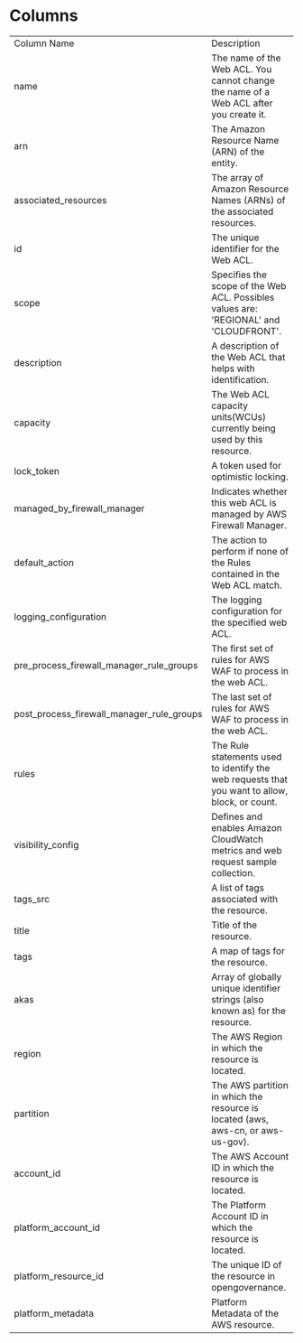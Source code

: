 # Columns  

<table>
	<tr><td>Column Name</td><td>Description</td></tr>
	<tr><td>name</td><td>The name of the Web ACL. You cannot change the name of a Web ACL after you create it.</td></tr>
	<tr><td>arn</td><td>The Amazon Resource Name (ARN) of the entity.</td></tr>
	<tr><td>associated_resources</td><td>The array of Amazon Resource Names (ARNs) of the associated resources.</td></tr>
	<tr><td>id</td><td>The unique identifier for the Web ACL.</td></tr>
	<tr><td>scope</td><td>Specifies the scope of the Web ACL. Possibles values are: &#39;REGIONAL&#39; and &#39;CLOUDFRONT&#39;.</td></tr>
	<tr><td>description</td><td>A description of the Web ACL that helps with identification.</td></tr>
	<tr><td>capacity</td><td>The Web ACL capacity units(WCUs) currently being used by this resource.</td></tr>
	<tr><td>lock_token</td><td>A token used for optimistic locking.</td></tr>
	<tr><td>managed_by_firewall_manager</td><td>Indicates whether this web ACL is managed by AWS Firewall Manager.</td></tr>
	<tr><td>default_action</td><td>The action to perform if none of the Rules contained in the Web ACL match.</td></tr>
	<tr><td>logging_configuration</td><td>The logging configuration for the specified web ACL.</td></tr>
	<tr><td>pre_process_firewall_manager_rule_groups</td><td>The first set of rules for AWS WAF to process in the web ACL.</td></tr>
	<tr><td>post_process_firewall_manager_rule_groups</td><td>The last set of rules for AWS WAF to process in the web ACL.</td></tr>
	<tr><td>rules</td><td>The Rule statements used to identify the web requests that you want to allow, block, or count.</td></tr>
	<tr><td>visibility_config</td><td>Defines and enables Amazon CloudWatch metrics and web request sample collection.</td></tr>
	<tr><td>tags_src</td><td>A list of tags associated with the resource.</td></tr>
	<tr><td>title</td><td>Title of the resource.</td></tr>
	<tr><td>tags</td><td>A map of tags for the resource.</td></tr>
	<tr><td>akas</td><td>Array of globally unique identifier strings (also known as) for the resource.</td></tr>
	<tr><td>region</td><td>The AWS Region in which the resource is located.</td></tr>
	<tr><td>partition</td><td>The AWS partition in which the resource is located (aws, aws-cn, or aws-us-gov).</td></tr>
	<tr><td>account_id</td><td>The AWS Account ID in which the resource is located.</td></tr>
	<tr><td>platform_account_id</td><td>The Platform Account ID in which the resource is located.</td></tr>
	<tr><td>platform_resource_id</td><td>The unique ID of the resource in opengovernance.</td></tr>
	<tr><td>platform_metadata</td><td>Platform Metadata of the AWS resource.</td></tr>
</table>